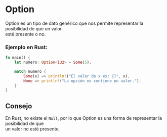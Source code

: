 # Option
Option es un tipo de dato genérico que nos permite representar la posibilidad de que un valor \
esté presente o no.
### Ejemplo en Rust:
```rust
fn main() {
    let numero: Option<i32> = Some(5);

    match numero {
        Some(x) => println!("El valor de x es: {}", x),
        None => println!("La opción no contiene un valor."),
    }
}
```

## Consejo
En Rust, no existe el `Null`, por lo que Option es una forma de representar la posibilidad de que \
un valor no esté presente.

